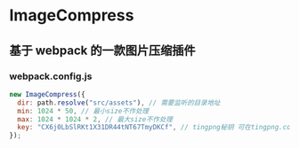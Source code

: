 # ImageCompress

## 基于 webpack 的一款图片压缩插件

### webpack.config.js

```js
new ImageCompress({
  dir: path.resolve("src/assets"), // 需要监听的目录地址
  min: 1024 * 50, // 最小size不作处理
  max: 1024 * 1024 * 2, // 最大size不作处理
  key: "CX6j0LbSlRKt1X31DR44tNT67TmyDKCf", // tingpng秘钥 可在tingpng.com自行获取
});
```
